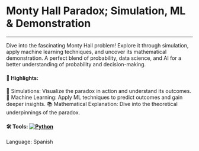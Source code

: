 # Monty Hall Paradox; Simulation, ML & Demonstration

---

Dive into the fascinating Monty Hall problem! Explore it through simulation, apply machine learning techniques, and uncover its mathematical demonstration. A perfect blend of probability, data science, and AI for a better understanding of probability and decision-making.

#### 🚩 Highlights:

🎲 Simulations: Visualize the paradox in action and understand its outcomes.
🤖 Machine Learning: Apply ML techniques to predict outcomes and gain deeper insights.
📚 Mathematical Explanation: Dive into the theoretical underpinnings of the paradox.

#### 🛠️ Tools: [![Python](https://img.shields.io/badge/Python-3776AB?logo=python&logoColor=fff)](#)

Language: Spanish
